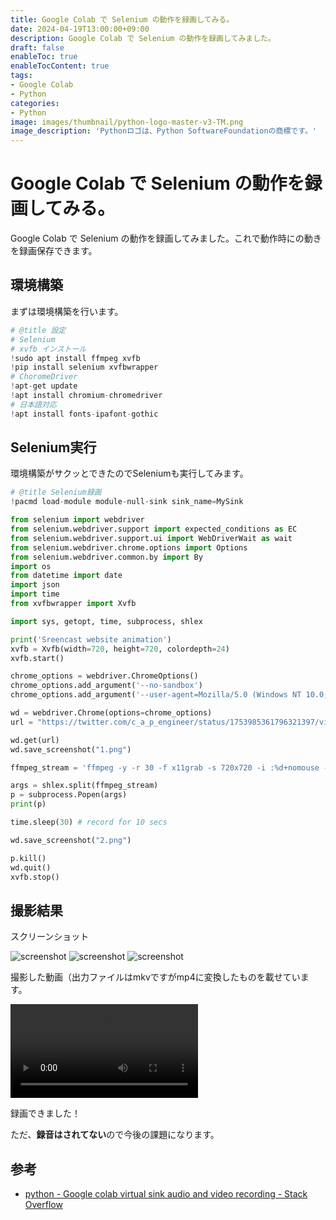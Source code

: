 ```yaml
---
title: Google Colab で Selenium の動作を録画してみる。
date: 2024-04-19T13:00:00+09:00
description: Google Colab で Selenium の動作を録画してみました。
draft: false
enableToc: true
enableTocContent: true
tags: 
- Google Colab
- Python
categories: 
- Python
image: images/thumbnail/python-logo-master-v3-TM.png
image_description: 'Pythonロゴは、Python SoftwareFoundationの商標です。'
---
```


# Google Colab で Selenium の動作を録画してみる。

Google Colab で Selenium の動作を録画してみました。これで動作時にの動きを録画保存できます。

## 環境構築

まずは環境構築を行います。

```python
# @title 設定
# Selenium
# xvfb インストール
!sudo apt install ffmpeg xvfb
!pip install selenium xvfbwrapper
# ChoromeDriver
!apt-get update
!apt install chromium-chromedriver
# 日本語対応
!apt install fonts-ipafont-gothic
```

## Selenium実行

環境構築がサクッとできたのでSeleniumも実行してみます。

```python
# @title Selenium録画
!pacmd load-module module-null-sink sink_name=MySink

from selenium import webdriver
from selenium.webdriver.support import expected_conditions as EC
from selenium.webdriver.support.ui import WebDriverWait as wait
from selenium.webdriver.chrome.options import Options
from selenium.webdriver.common.by import By
import os
from datetime import date
import json
import time
from xvfbwrapper import Xvfb

import sys, getopt, time, subprocess, shlex

print('Sreencast website animation')
xvfb = Xvfb(width=720, height=720, colordepth=24)
xvfb.start()

chrome_options = webdriver.ChromeOptions()
chrome_options.add_argument('--no-sandbox')
chrome_options.add_argument('--user-agent=Mozilla/5.0 (Windows NT 10.0; Win64; x64) AppleWebKit/537.36 (KHTML, like Gecko) Chrome/88.0.4324.182 Safari/537.36')

wd = webdriver.Chrome(options=chrome_options)
url = "https://twitter.com/c_a_p_engineer/status/1753985361796321397/video/1"

wd.get(url)
wd.save_screenshot("1.png")

ffmpeg_stream = 'ffmpeg -y -r 30 -f x11grab -s 720x720 -i :%d+nomouse -c:v libx264rgb -crf 15 -preset:v ultrafast -c:a pcm_s16le -af aresample=async=1:first_pts=0 ouxkt.mkv'  % xvfb.new_display

args = shlex.split(ffmpeg_stream)
p = subprocess.Popen(args)
print(p)

time.sleep(30) # record for 10 secs

wd.save_screenshot("2.png")

p.kill()
wd.quit()
xvfb.stop()

```

## 撮影結果

スクリーンショット

![screenshot](/tech/2024/04/19/google-colab-selenium-record/1.png "screenshot") 
![screenshot](/tech/2024/04/19/google-colab-selenium-record/2.png "screenshot") 
![screenshot](/tech/2024/04/19/google-colab-selenium-record/3.png "screenshot") 

撮影した動画（出力ファイルはmkvですがmp4に変換したものを載せています。

<video style="width:300px;" autoplay loop>
    <source src="/tech/2024/04/19/google-colab-selenium-record/ouxkt.mp4" type="video/mp4">
</video>

録画できました！

ただ、**録音はされてない**ので今後の課題になります。

## 参考

- <a href="https://stackoverflow.com/questions/70056692/google-colab-virtual-sink-audio-and-video-recording" target="_blank" rel="nofollow noopener">python - Google colab virtual sink audio and video recording - Stack Overflow</a>